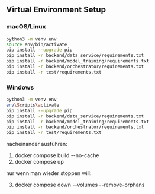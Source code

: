## Virtual Environment Setup

### macOS/Linux

```bash
python3 -m venv env
source env/bin/activate
pip install --upgrade pip
pip install -r backend/data_service/requirements.txt
pip install -r backend/model_training/requirements.txt
pip install -r backend/orchestrator/requirements.txt
pip install -r test/requirements.txt
```

### Windows

```bash
python3 -m venv env
env\Scripts\activate
pip install --upgrade pip
pip install -r backend/data_service/requirements.txt
pip install -r backend/model_training/requirements.txt
pip install -r backend/orchestrator/requirements.txt
pip install -r test/requirements.txt
```

nacheinander ausführen:

1. docker compose build --no-cache
2. docker compose up

nur wenn man wieder stoppen will:

3. docker compose down --volumes --remove-orphans
